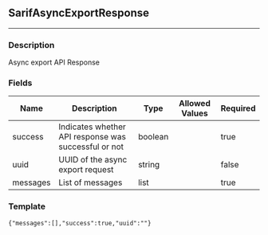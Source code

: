 ## SarifAsyncExportResponse
---
### Description
Async export API Response
### Fields
| Name | Description | Type | Allowed Values | Required |
| ---- | ----------- | ---- | -------------- | -------- |
| success | Indicates whether API response was successful or not | boolean |  | true |
| uuid | UUID of the async export request | string |  | false |
| messages | List of messages | list |  | true |
### Template
```
{"messages":[],"success":true,"uuid":""}
```
